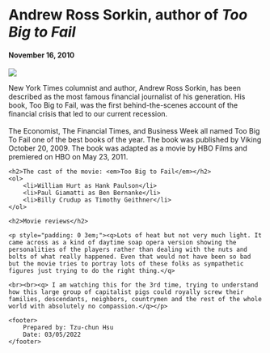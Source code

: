 <!DOCTYPE html>
<html lang="en">

<head>
	<meta charset="utf-8">
	<title>San Joaquin Valley Town Hall</title>
	<link rel="shortcut icon" href="../images/favicon.ico">
</head>
<body>
	<h1>Andrew Ross Sorkin, author of <em>Too Big to Fail</em></h1>
	<h4>November 16, 2010</h4>
	<img src="../images/sorkin_desk260.jpg">
	<p>New York Times columnist and author, Andrew Ross Sorkin, has been described as the most famous financial journalist of his generation. His book, Too Big to Fail, was the first behind-the-scenes account of the financial crisis that led to our current recession.
	<br><br>The Economist, The Financial Times, and Business Week all named Too Big To Fail one of the best books of the year. The book was published by Viking October 20, 2009. The book was adapted as a movie by HBO Films and premiered on HBO on May 23, 2011.</p>
			
	<h2>The cast of the movie: <em>Too Big to Fail</em></h2>
	<ol>
		<li>William Hurt as Hank Paulson</li>
		<li>Paul Giamatti as Ben Bernanke</li>
		<li>Billy Crudup as Timothy Geithner</li>
	</ol>
			
	<h2>Movie reviews</h2>
	
	<p style="padding: 0 3em;"><q>Lots of heat but not very much light. It came across as a kind of daytime soap opera version showing the personalities of the players rather than dealing with the nuts and bolts of what really happened. Even that would not have been so bad but the movie tries to portray lots of these folks as sympathetic figures just trying to do the right thing.</q>
	
	<br><br><q> I am watching this for the 3rd time, trying to understand how this large group of capitalist pigs could royally screw their families, descendants, neighbors, countrymen and the rest of the whole world with absolutely no compassion.</q></p>
	
	<footer>
		Prepared by: Tzu-chun Hsu
		Date: 03/05/2022
	</footer>
	
</body>
</html>


